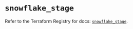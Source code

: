 # `snowflake_stage`

Refer to the Terraform Registry for docs: [`snowflake_stage`](https://registry.terraform.io/providers/snowflake-labs/snowflake/0.84.0/docs/resources/stage).
